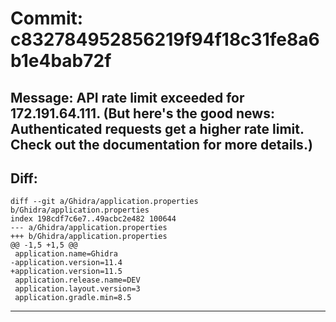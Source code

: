 # Commit: c832784952856219f94f18c31fe8a6b1e4bab72f
## Message: API rate limit exceeded for 172.191.64.111. (But here's the good news: Authenticated requests get a higher rate limit. Check out the documentation for more details.)
## Diff:
```
diff --git a/Ghidra/application.properties b/Ghidra/application.properties
index 198cdf7c6e7..49acbc2e482 100644
--- a/Ghidra/application.properties
+++ b/Ghidra/application.properties
@@ -1,5 +1,5 @@
 application.name=Ghidra
-application.version=11.4
+application.version=11.5
 application.release.name=DEV
 application.layout.version=3
 application.gradle.min=8.5
```
-----------------------------------
